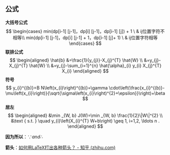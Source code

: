 ## 公式

**大括号公式**
$$
\begin{cases}
min(dp[i-1] [j-1]，dp[i] [j-1]，dp[i-1] [j]) + 1 \ & ij位置字符不相等\\
min(dp[i-1] [j-1]，dp[i] [j-1] + 1，dp[i-1] [j]+ 1) \ & ij位置字符相等
\end{cases}
$$
**联排公式**
$$
\begin{aligned}
\hat{b} &=\frac{1}{y_{j}}-X_{j}^{T} \hat{W} \\
&=y_{j}-X_{j}^{T} \hat{W} \\
&=y_{j}-\sum_{i=1}^{n} \hat{\alpha}_{i} y_{i} X_{j}^{T} X_{i}
\end{aligned}
$$
**符号**
$$
y_{i}^{(b)}=B N\left(x_{i}\right)^{(b)}=\gamma \cdot\left(\frac{x_{i}^{(b)}-\mu\left(x_{i}\right)}{\sqrt{\sigma\left(x_{i}\right)^{2}+\epsilon}}\right)+\beta
$$
**居左**
$$
\begin{aligned}
&\min _{W, b} J(W)=\min _{W, b} \frac{1}{2}\|W\|^{2} \\
&\text { s.t. } \quad y_{i}\left(X_{i}^{T} W+b\right) \geq 1, i=1,2, \ldots n .
\end{aligned}
$$

**因为所以**：$\because and \therefore$

**箭头**：[如何用LaTeX打出各种箭头？ - 知乎 (zhihu.com)](https://zhuanlan.zhihu.com/p/263896738)







